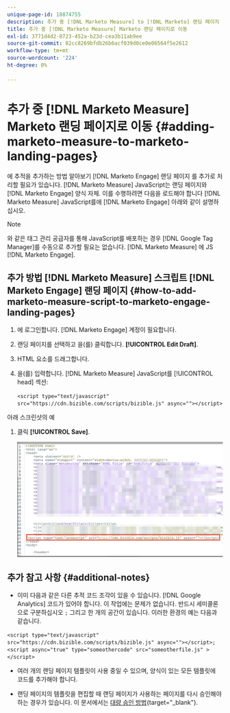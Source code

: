 ```yaml
---
unique-page-id: 18874755
description: 추가 중 [!DNL Marketo Measure] to [!DNL Marketo] 랜딩 페이지 - [!DNL Marketo Measure] - 제품 설명서
title: 추가 중 [!DNL Marketo Measure] Marketo 랜딩 페이지로 이동
exl-id: 3771d4d2-8723-452a-b23d-cea3b11ab9ee
source-git-commit: 82cc8269bfdb26b6acf039d0ce0e06564f5e2612
workflow-type: tm+mt
source-wordcount: '224'
ht-degree: 0%

---
```


# 추가 중 [!DNL Marketo Measure] Marketo 랜딩 페이지로 이동 {#adding-marketo-measure-to-marketo-landing-pages}

에 추적을 추가하는 방법 알아보기 [!DNL Marketo Engage] 랜딩 페이지 를 추가로 처리할 필요가 있습니다. [!DNL Marketo Measure] JavaScript는 랜딩 페이지와 [!DNL Marketo Engage] 양식 자체. 이를 수행하려면 다음을 로드해야 합니다 [!DNL Marketo Measure] JavaScript를에 [!DNL Marketo Engage] 아래와 같이 설명하십시오.

>[!NOTE]
>
>와 같은 태그 관리 공급자를 통해 JavaScript를 배포하는 경우 [!DNL Google Tag Manager]를 수동으로 추가할 필요는 없습니다. [!DNL Marketo Measure] 에 JS [!DNL Marketo Engage].

## 추가 방법 [!DNL Marketo Measure] 스크립트 [!DNL Marketo Engage] 랜딩 페이지 {#how-to-add-marketo-measure-script-to-marketo-engage-landing-pages}

1. 에 로그인합니다. [!DNL Marketo Engage] 계정이 필요합니다.
1. 랜딩 페이지를 선택하고 을(를) 클릭합니다. **[!UICONTROL Edit Draft]**.
1. HTML 요소를 드래그합니다.
1. 을(를) 입력합니다. [!DNL Marketo Measure] JavaScript를 [!UICONTROL head] 섹션:

   `<script type="text/javascript" src="https://cdn.bizible.com/scripts/bizible.js" async=""></script>`

아래 스크린샷의 예

1. 클릭 **[!UICONTROL Save]**.

   ![](assets/adding-bizible-to-marketo-landing-pages-1.png)

## 추가 참고 사항 {#additional-notes}

* 이미 다음과 같은 다른 추적 코드 조각이 있을 수 있습니다. [!DNL Google Analytics] 코드가 있어야 합니다. 이 작업에는 문제가 없습니다. 반드시 세미콜론으로 구분하십시오 `;` 그리고 한 개의 공간이 있습니다. 이러한 환경의 예는 다음과 같습니다.

`<script type="text/javascript" src="https://cdn.bizible.com/scripts/bizible.js" async=""></script>; <script async="true" type="someothercode" src="someotherfile.js" ></script>`

* 여러 개의 랜딩 페이지 템플릿이 사용 중일 수 있으며, 양식이 있는 모든 템플릿에 코드를 추가해야 합니다.

* 랜딩 페이지의 템플릿을 편집할 때 랜딩 페이지가 사용하는 페이지를 다시 승인해야 하는 경우가 있습니다. 이 문서에서는 [대량 승인 방법](https://experienceleague.adobe.com/docs/marketo/using/product-docs/demand-generation/landing-pages/landing-page-actions/approve-multiple-landing-pages-at-once.html){target="_blank"}.
